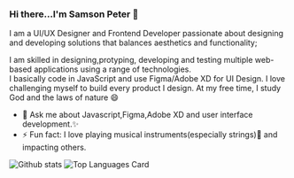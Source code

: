 ### Hi there...I'm Samson Peter 👋

I am a UI/UX Designer and Frontend Developer passionate about designing and developing solutions that balances aesthetics and functionality; 

I am skilled in designing,protyping, developing and testing multiple web-based applications using a range of technologies.                                                 
I basically code in JavaScript and use Figma/Adobe XD for UI Design. I love challenging myself to build every product I design. At my free time, I study God and the laws of nature 😄

- 💬 Ask me about Javascript,Figma,Adobe XD and user interface development.✨
- ⚡ Fun fact: I love playing musical instruments(especially strings):musical_note: and impacting others.
<!-- - Here is my Github stat -->
 ![Github stats](https://github-readme-stats.vercel.app/api?username=livingstone17&theme=highcontrast&show_icons=true&count_private=true) ![Top Languages Card](https://github-readme-stats.vercel.app/api/top-langs/?username=livingstone17&layout=compact)
 

<!--
**Livingstone17/Livingstone17** is a ✨ _special_ ✨ repository because its `README.md` (this file) appears on your GitHub profile.

Here are some ideas to get you started:

- 🔭 I’m currently working on ...
- 🌱 I’m currently learning ...
- 👯 I’m looking to collaborate on ...
- 🤔 I’m looking for help with ...
- 💬 Ask me about ...
- 📫 How to reach me: ...
- 😄 Pronouns: ...
- ⚡ Fun fact: ...
-->

